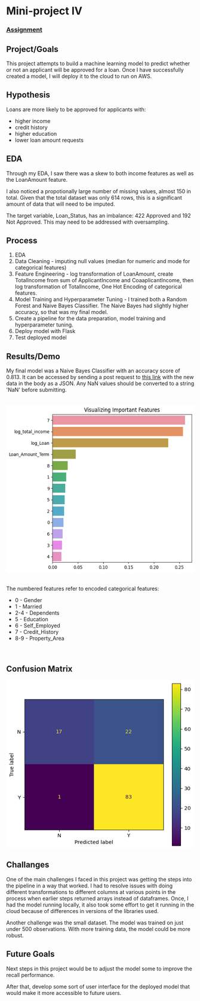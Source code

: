# Mini-project IV

### [Assignment](assignment.md)

## Project/Goals
This project attempts to build a machine learning model to predict whether or not an applicant will be approved for a loan. Once I have successfully created a model, I will deploy it to the cloud to run on AWS.

## Hypothesis
Loans are more likely to be approved for applicants with:
- higher income
- credit history
- higher education
- lower loan amount requests

## EDA 
Through my EDA, I saw there was a skew to both income features as well as the LoanAmount feature.

I also noticed a propotionally large number of missing values, almost 150 in total. Given that the total dataset was only 614 rows, this is a significant amount of data that will need to be imputed.

The target variable, Loan_Status, has an imbalance: 422 Approved and 192 Not Approved. This may need to be addressed with oversampling. 


## Process
1. EDA
2. Data Cleaning - imputing null values (median for numeric and mode for categorical features)
3. Feature Engineering - log transformation of LoanAmount, create TotalIncome from sum of ApplicantIncome and CoaaplicantIncome, then log transformation of TotalIncome, One Hot Encoding of categorical features.
4. Model Training and Hyperparameter Tuning - I trained both a Random Forest and Naive Bayes Classifier. The Naive Bayes had slightly higher accuracy, so that was my final model.
5. Create a pipeline for the data preparation, model training and hyperparameter tuning.
6. Deploy model with Flask
7. Test deployed model


## Results/Demo
My final model was a Naive Bayes Classifier with an accuracy score of 0.813. 
It can be accessed by sending a post request to [this link](ec2-35-182-37-241.ca-central-1.compute.amazonaws.com:5000/predict) with the new data in the body as a JSON. Any NaN values should be converted to a string 'NaN' before submitting.

<br>
<img src="images/Feature_Importance.png" alt="Feature Importance" width="550" height="450">
<br><br>

The numbered features refer to encoded categorical features:
- 0 - Gender
- 1 - Married
- 2-4 - Dependents
- 5 - Education
- 6 - Self_Employed
- 7 - Credit_History
- 8-9 - Property_Area

<br>

## Confusion Matrix

<img src="images/con_mat.png" alt="Confusion Matrix" width="550" height="450">



## Challanges 
One of the main challenges I faced in this project was getting the steps into the pipeline in a way that worked. I had to resolve issues with doing different transformations to different columns at various points in the process when earlier steps returned arrays instead of dataframes. Once, I had the model running locally, it also took some effort to get it running in the cloud because of differences in versions of the libraries used.

Another challenge was the small dataset. The model was trained on just under 500 observations. With more training data, the model could be more robust.

## Future Goals
Next steps in this project would be to adjust the model some to improve the recall performance.

After that, develop some sort of user interface for the deployed model that would make it more accessible to future users. 